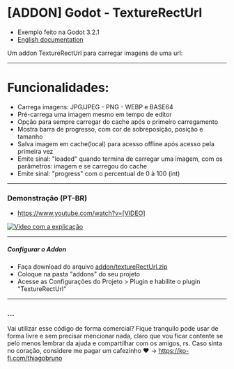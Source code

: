 # [ADDON] Godot - TextureRectUrl

- Exemplo feito na Godot 3.2.1
- [English documentation](README.md)

Um addon TextureRectUrl para carregar imagens de uma url:

----------

# Funcionalidades:
- Carrega imagens: JPG/JPEG - PNG - WEBP e BASE64
- Pré-carrega uma imagem mesmo em tempo de editor
- Opção para sempre carregar do cache após o primeiro carregamento
- Mostra barra de progresso, com cor de sobreposição, posição e tamanho
- Salva imagem em cache(local) para acesso offline após acesso pela primeira vez
- Emite sinal: "loaded" quando termina de carregar uma imagem, com os parâmetros: imagem e se carregou do cache
- Emite sinal: "progress" com o percentual de 0 à 100 (int)

----------

### Demonstração (PT-BR)
- https://www.youtube.com/watch?v=[VIDEO]

[![Video com a explicação](https://img.youtube.com/vi/[VIDEO]/0.jpg)](https://www.youtube.com/watch?v=[VIDEO])


----------

##### Configurar o Addon
- Faça download do arquivo [addon/textureRectUrl.zip](addon/textureRectUrl.zip)
- Coloque na pasta "addons" do seu projeto
- Acesse as Configurações do Projeto > Plugin e habilite o plugin "TextureRectUrl"

----------

### ...
Vai utilizar esse código de forma comercial? Fique tranquilo pode usar de forma livre e sem precisar mencionar nada, claro que vou ficar contente se pelo menos lembrar da ajuda e compartilhar com os amigos, rs. Caso sinta no coração, considere me pagar um cafezinho :heart: -> https://ko-fi.com/thiagobruno

